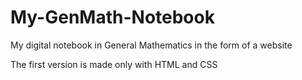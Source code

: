 # My-GenMath-Notebook
My digital notebook in General Mathematics in the form of a website

The first version is made only with HTML and CSS